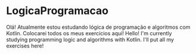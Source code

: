 # LogicaProgramacao

Olá! Atualmente estou estudando lógica de programação e algoritmos com Kotlin. Colocarei todos os meus exercícios aqui!
Hello! I'm currently studying programming logic and algorithms with Kotlin. I'll put all my exercises here!
